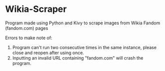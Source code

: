 # Wikia-Scraper
Program made using Python and Kivy to scrape images from Wikia Fandom (fandom.com) pages

Errors to make note of:
1. Program can't run two consecutive times in the same instance, please close and reopen after using once.
2. Inputting an invalid URL containing "fandom.com" will crash the program.
